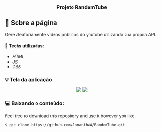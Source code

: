 <h3 align="center">
  Projeto RandomTube
</h3>

## :rocket: Sobre a página

Gere aleatóriamente vídeos públicos do youtube utilizando sua própria API.

#### :wrench: Techs utilizadas:
* _HTML_
* _JS_
* _CSS_

### :bulb: Tela da aplicação

<p align="center">
  <img src="https://github.com/JonanthaW/RandomTube/blob/main/assets/example1.jpg">
  <img src="https://github.com/JonanthaW/RandomTube/blob/main/assets/example2.gif">
</p>

### :computer: Baixando o conteúdo:

<p>Feel free to download this repository and use it however you like. </p>

```bash
$ git clone https://github.com/JonanthaW/RandomTube.git
```
